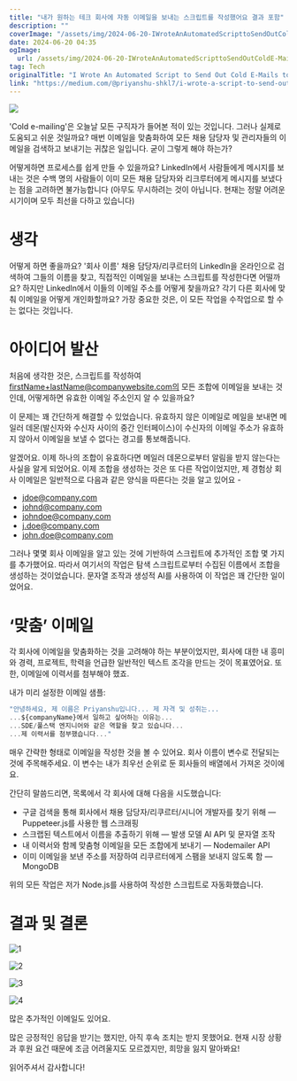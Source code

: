 ```yaml
---
title: "내가 원하는 테크 회사에 자동 이메일을 보내는 스크립트를 작성했어요 결과 포함"
description: ""
coverImage: "/assets/img/2024-06-20-IWroteAnAutomatedScripttoSendOutColdE-MailstotheTechCompaniesIWanttoWorkAtWithResults_0.png"
date: 2024-06-20 04:35
ogImage: 
  url: /assets/img/2024-06-20-IWroteAnAutomatedScripttoSendOutColdE-MailstotheTechCompaniesIWanttoWorkAtWithResults_0.png
tag: Tech
originalTitle: "I Wrote An Automated Script to Send Out Cold E-Mails to the Tech Companies I Want to Work At (With Results)"
link: "https://medium.com/@priyanshu-shkl7/i-wrote-a-script-to-send-out-cold-e-mails-to-the-tech-companies-i-want-to-work-at-with-results-ab9647ea4ee2"
---
```




<img src="/assets/img/2024-06-20-IWroteAnAutomatedScripttoSendOutColdE-MailstotheTechCompaniesIWanttoWorkAtWithResults_0.png" />

'Cold e-mailing'은 오늘날 모든 구직자가 들어본 적이 있는 것입니다. 그러나 실제로 도움되고 쉬운 것일까요? 매번 이메일을 맞춤화하여 모든 채용 담당자 및 관리자들의 이메일을 검색하고 보내기는 귀찮은 일입니다. 굳이 그렇게 해야 하는가?

어떻게하면 프로세스를 쉽게 만들 수 있을까요? LinkedIn에서 사람들에게 메시지를 보내는 것은 수백 명의 사람들이 이미 모든 채용 담당자와 리크루터에게 메시지를 보냈다는 점을 고려하면 불가능합니다 (아무도 무시하려는 것이 아닙니다. 현재는 정말 어려운 시기이며 모두 최선을 다하고 있습니다)

# 생각


<div class="content-ad"></div>

어떻게 하면 좋을까요? '회사 이름' 채용 담당자/리쿠르터의 LinkedIn을 온라인으로 검색하여 그들의 이름을 찾고, 직접적인 이메일을 보내는 스크립트를 작성한다면 어떨까요? 하지만 LinkedIn에서 이들의 이메일 주소를 어떻게 찾을까요? 각기 다른 회사에 맞춰 이메일을 어떻게 개인화할까요? 가장 중요한 것은, 이 모든 작업을 수작업으로 할 수는 없다는 것입니다.

# 아이디어 발산

처음에 생각한 것은, 스크립트를 작성하여 firstName+lastName@companywebsite.com의 모든 조합에 이메일을 보내는 것인데, 어떻게하면 유효한 이메일 주소인지 알 수 있을까요?

이 문제는 꽤 간단하게 해결할 수 있었습니다. 유효하지 않은 이메일로 메일을 보내면 메일러 데몬(발신자와 수신자 사이의 중간 인터페이스)이 수신자의 이메일 주소가 유효하지 않아서 이메일을 보낼 수 없다는 경고를 통보해줍니다.

<div class="content-ad"></div>

알겠어요. 이제 하나의 조합이 유효하다면 메일러 데몬으로부터 알림을 받지 않는다는 사실을 알게 되었어요. 이제 조합을 생성하는 것은 또 다른 작업이었지만, 제 경험상 회사 이메일은 일반적으로 다음과 같은 양식을 따른다는 것을 알고 있어요 -

- jdoe@company.com
- johnd@company.com
- johndoe@company.com
- j.doe@company.com
- john.doe@company.com

그러나 몇몇 회사 이메일을 알고 있는 것에 기반하여 스크립트에 추가적인 조합 몇 가지를 추가했어요. 따라서 여기서의 작업은 탐색 스크립트로부터 수집된 이름에서 조합을 생성하는 것이었습니다. 문자열 조작과 생성적 AI를 사용하여 이 작업은 꽤 간단한 일이었어요.

# ‘맞춤’ 이메일

<div class="content-ad"></div>

각 회사에 이메일을 맞춤화하는 것을 고려해야 하는 부분이었지만, 회사에 대한 내 흥미와 경력, 프로젝트, 학력을 언급한 일반적인 텍스트 조각을 만드는 것이 목표였어요. 또한, 이메일에 이력서를 첨부해야 했죠.

내가 미리 설정한 이메일 샘플:

```js
"안녕하세요, 제 이름은 Priyanshu입니다... 제 자격 및 성취는...
...${companyName}에서 일하고 싶어하는 이유는...
...SDE/풀스택 엔지니어와 같은 역할을 찾고 있습니다...
...제 이력서를 첨부했습니다..."
```

매우 간략한 형태로 이메일을 작성한 것을 볼 수 있어요. 회사 이름이 변수로 전달되는 것에 주목해주세요. 이 변수는 내가 최우선 순위로 둔 회사들의 배열에서 가져온 것이에요.

<div class="content-ad"></div>

간단히 말씀드리면, 목록에서 각 회사에 대해 다음을 시도했습니다:

- 구글 검색을 통해 회사에서 채용 담당자/리쿠르터/시니어 개발자를 찾기 위해 — Puppeteer.js를 사용한 웹 스크래핑
- 스크랩된 텍스트에서 이름을 추출하기 위해 — 발생 모델 AI API 및 문자열 조작
- 내 이력서와 함께 맞춤형 이메일을 모든 조합에게 보내기 — Nodemailer API
- 이미 이메일을 보낸 주소를 저장하여 리쿠르터에게 스팸을 보내지 않도록 함 — MongoDB

위의 모든 작업은 저가 Node.js를 사용하여 작성한 스크립트로 자동화했습니다.

# 결과 및 결론

<div class="content-ad"></div>


![1](/assets/img/2024-06-20-IWroteAnAutomatedScripttoSendOutColdE-MailstotheTechCompaniesIWanttoWorkAtWithResults_1.png)

![2](/assets/img/2024-06-20-IWroteAnAutomatedScripttoSendOutColdE-MailstotheTechCompaniesIWanttoWorkAtWithResults_2.png)

![3](/assets/img/2024-06-20-IWroteAnAutomatedScripttoSendOutColdE-MailstotheTechCompaniesIWanttoWorkAtWithResults_3.png)

![4](/assets/img/2024-06-20-IWroteAnAutomatedScripttoSendOutColdE-MailstotheTechCompaniesIWanttoWorkAtWithResults_4.png)


<div class="content-ad"></div>

많은 추가적인 이메일도 있어요.

많은 긍정적인 응답을 받기는 했지만, 아직 후속 조치는 받지 못했어요. 현재 시장 상황과 후원 요건 때문에 조금 어려울지도 모르겠지만, 희망을 잃지 말아봐요!

읽어주셔서 감사합니다!